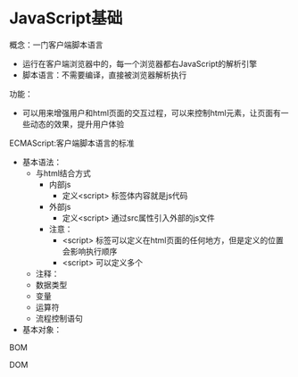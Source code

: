 # JavaScript基础

概念：一门客户端脚本语言

* 运行在客户端浏览器中的，每一个浏览器都右JavaScript的解析引擎
* 脚本语言：不需要编译，直接被浏览器解析执行

功能：

* 可以用来增强用户和html页面的交互过程，可以来控制html元素，让页面有一些动态的效果，提升用户体验

ECMAScript:客户端脚本语言的标准

* 基本语法：
  * 与html结合方式
    * 内部js
      * 定义\<script> 标签体内容就是js代码
    * 外部js
      * 定义\<script> 通过src属性引入外部的js文件
    * 注意：
      * \<script> 标签可以定义在html页面的任何地方，但是定义的位置会影响执行顺序
      * \<script> 可以定义多个
  * 注释：
  * 数据类型
  * 变量
  * 运算符
  * 流程控制语句
* 基本对象：

BOM

DOM